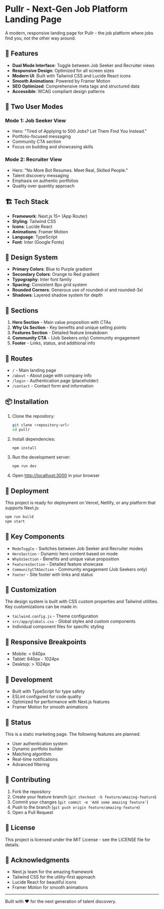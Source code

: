# Pullr - Next-Gen Job Platform Landing Page

A modern, responsive landing page for Pullr - the job platform where jobs find you, not the other way around.

## 🚀 Features

- **Dual Mode Interface**: Toggle between Job Seeker and Recruiter views
- **Responsive Design**: Optimized for all screen sizes
- **Modern UI**: Built with Tailwind CSS and Lucide React icons
- **Smooth Animations**: Powered by Framer Motion
- **SEO Optimized**: Comprehensive meta tags and structured data
- **Accessible**: WCAG compliant design patterns

## 🔄 Two User Modes

### Mode 1: Job Seeker View
- Hero: "Tired of Applying to 500 Jobs? Let Them Find You Instead."
- Portfolio-focused messaging
- Community CTA section
- Focus on building and showcasing skills

### Mode 2: Recruiter View
- Hero: "No More Bot Resumes. Meet Real, Skilled People."
- Talent discovery messaging
- Emphasis on authentic portfolios
- Quality over quantity approach

## 🏗️ Tech Stack

- **Framework**: Next.js 15+ (App Router)
- **Styling**: Tailwind CSS
- **Icons**: Lucide React
- **Animations**: Framer Motion
- **Language**: TypeScript
- **Font**: Inter (Google Fonts)

## 🎨 Design System

- **Primary Colors**: Blue to Purple gradient
- **Secondary Colors**: Orange to Red gradient
- **Typography**: Inter font family
- **Spacing**: Consistent 8px grid system
- **Rounded Corners**: Generous use of rounded-xl and rounded-3xl
- **Shadows**: Layered shadow system for depth

## 📱 Sections

1. **Hero Section** - Main value proposition with CTAs
2. **Why Us Section** - Key benefits and unique selling points
3. **Features Section** - Detailed feature breakdown
4. **Community CTA** - (Job Seekers only) Community engagement
5. **Footer** - Links, status, and additional info

## 🔗 Routes

- `/` - Main landing page
- `/about` - About page with company info
- `/login` - Authentication page (placeholder)
- `/contact` - Contact form and information

## 📦 Installation

1. Clone the repository:
   ```bash
   git clone <repository-url>
   cd pullr
   ```

2. Install dependencies:
   ```bash
   npm install
   ```

3. Run the development server:
   ```bash
   npm run dev
   ```

4. Open [http://localhost:3000](http://localhost:3000) in your browser

## 🚀 Deployment

This project is ready for deployment on Vercel, Netlify, or any platform that supports Next.js:

```bash
npm run build
npm start
```

## 🎯 Key Components

- `ModeToggle` - Switches between Job Seeker and Recruiter modes
- `HeroSection` - Dynamic hero content based on mode
- `WhyUsSection` - Benefits and unique value proposition
- `FeaturesSection` - Detailed feature showcase
- `CommunityCTASection` - Community engagement (Job Seekers only)
- `Footer` - Site footer with links and status

## 🎨 Customization

The design system is built with CSS custom properties and Tailwind utilities. Key customizations can be made in:

- `tailwind.config.js` - Theme configuration
- `src/app/globals.css` - Global styles and custom components
- Individual component files for specific styling

## 📱 Responsive Breakpoints

- Mobile: < 640px
- Tablet: 640px - 1024px
- Desktop: > 1024px

## 🔧 Development

- Built with TypeScript for type safety
- ESLint configured for code quality
- Optimized for performance with Next.js features
- Framer Motion for smooth animations

## 🚧 Status

This is a static marketing page. The following features are planned:

- User authentication system
- Dynamic portfolio builder
- Matching algorithm
- Real-time notifications
- Advanced filtering

## 🤝 Contributing

1. Fork the repository
2. Create your feature branch (`git checkout -b feature/amazing-feature`)
3. Commit your changes (`git commit -m 'Add some amazing feature'`)
4. Push to the branch (`git push origin feature/amazing-feature`)
5. Open a Pull Request

## 📄 License

This project is licensed under the MIT License - see the LICENSE file for details.

## 🙏 Acknowledgments

- Next.js team for the amazing framework
- Tailwind CSS for the utility-first approach
- Lucide React for beautiful icons
- Framer Motion for smooth animations

---

Built with ❤️ for the next generation of talent discovery.
